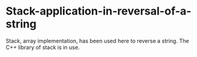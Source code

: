 # Stack-application-in-reversal-of-a-string
Stack, array implementation, has been used here to reverse a string. The C++ library of stack is in use.

